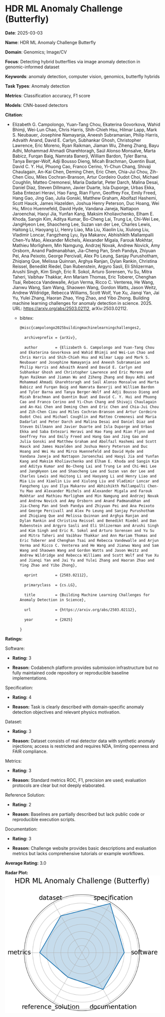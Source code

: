 # HDR ML Anomaly Challenge (Butterfly)


**Date**: 2025-03-03


**Name**: HDR ML Anomaly Challenge  Butterfly 


**Domain**: Genomics; Image/CV


**Focus**: Detecting hybrid butterflies via image anomaly detection in genomic-informed dataset


**Keywords**: anomaly detection, computer vision, genomics, butterfly hybrids


**Task Types**: Anomaly detection


**Metrics**: Classification accuracy, F1 score


**Models**: CNN-based detectors


**Citation**:


- Elizabeth G. Campolongo, Yuan-Tang Chou, Ekaterina Govorkova, Wahid Bhimji, Wei-Lun Chao, Chris Harris, Shih-Chieh Hsu, Hilmar Lapp, Mark S. Neubauer, Josephine Namayanja, Aneesh Subramanian, Philip Harris, Advaith Anand, David E. Carlyn, Subhankar Ghosh, Christopher Lawrence, Eric Moreno, Ryan Raikman, Jiaman Wu, Ziheng Zhang, Bayu Adhi, Mohammad Ahmadi Gharehtoragh, Saúl Alonso Monsalve, Marta Babicz, Furqan Baig, Namrata Banerji, William Bardon, Tyler Barna, Tanya Berger-Wolf, Adji Bousso Dieng, Micah Brachman, Quentin Buat, David C. Y. Hui, Phuong Cao, Franco Cerino, Yi-Chun Chang, Shivaji Chaulagain, An-Kai Chen, Deming Chen, Eric Chen, Chia-Jui Chou, Zih-Chen Ciou, Miles Cochran-Branson, Artur Cordeiro Oudot Choi, Michael Coughlin, Matteo Cremonesi, Maria Dadarlat, Peter Darch, Malina Desai, Daniel Diaz, Steven Dillmann, Javier Duarte, Isla Duporge, Urbas Ekka, Saba Entezari Heravi, Hao Fang, Rian Flynn, Geoffrey Fox, Emily Freed, Hang Gao, Jing Gao, Julia Gonski, Matthew Graham, Abolfazl Hashemi, Scott Hauck, James Hazelden, Joshua Henry Peterson, Duc Hoang, Wei Hu, Mirco Huennefeld, David Hyde, Vandana Janeja, Nattapon Jaroenchai, Haoyi Jia, Yunfan Kang, Maksim Kholiavchenko, Elham E. Khoda, Sangin Kim, Aditya Kumar, Bo-Cheng Lai, Trung Le, Chi-Wei Lee, JangHyeon Lee, Shaocheng Lee, Suzan van der Lee, Charles Lewis, Haitong Li, Haoyang Li, Henry Liao, Mia Liu, Xiaolin Liu, Xiulong Liu, Vladimir Loncar, Fangzheng Lyu, Ilya Makarov, Abhishikth Mallampalli Chen-Yu Mao, Alexander Michels, Alexander Migala, Farouk Mokhtar, Mathieu Morlighem, Min Namgung, Andrzej Novak, Andrew Novick, Amy Orsborn, Anand Padmanabhan, Jia-Cheng Pan, Sneh Pandya, Zhiyuan Pei, Ana Peixoto, George Percivall, Alex Po Leung, Sanjay Purushotham, Zhiqiang Que, Melissa Quinnan, Arghya Ranjan, Dylan Rankin, Christina Reissel, Benedikt Riedel, Dan Rubenstein, Argyro Sasli, Eli Shlizerman, Arushi Singh, Kim Singh, Eric R. Sokol, Arturo Sorensen, Yu Su, Mitra Taheri, Vaibhav Thakkar, Ann Mariam Thomas, Eric Toberer, Chenghan Tsai, Rebecca Vandewalle, Arjun Verma, Ricco C. Venterea, He Wang, Jianwu Wang, Sam Wang, Shaowen Wang, Gordon Watts, Jason Weitz, Andrew Wildridge, Rebecca Williams, Scott Wolf, Yue Xu, Jianqi Yan, Jai Yu, Yulei Zhang, Haoran Zhao, Ying Zhao, and Yibo Zhong. Building machine learning challenges for anomaly detection in science. 2025. URL: https://arxiv.org/abs/2503.02112, arXiv:2503.02112.

  - bibtex:
      ```
      @misc{campolongo2025buildingmachinelearningchallenges2,

        archiveprefix = {arXiv},

        author        = {Elizabeth G. Campolongo and Yuan-Tang Chou and Ekaterina Govorkova and Wahid Bhimji and Wei-Lun Chao and Chris Harris and Shih-Chieh Hsu and Hilmar Lapp and Mark S. Neubauer and Josephine Namayanja and Aneesh Subramanian and Philip Harris and Advaith Anand and David E. Carlyn and Subhankar Ghosh and Christopher Lawrence and Eric Moreno and Ryan Raikman and Jiaman Wu and Ziheng Zhang and Bayu Adhi and Mohammad Ahmadi Gharehtoragh and Saúl Alonso Monsalve and Marta Babicz and Furqan Baig and Namrata Banerji and William Bardon and Tyler Barna and Tanya Berger-Wolf and Adji Bousso Dieng and Micah Brachman and Quentin Buat and David C. Y. Hui and Phuong Cao and Franco Cerino and Yi-Chun Chang and Shivaji Chaulagain and An-Kai Chen and Deming Chen and Eric Chen and Chia-Jui Chou and Zih-Chen Ciou and Miles Cochran-Branson and Artur Cordeiro Oudot Choi and Michael Coughlin and Matteo Cremonesi and Maria Dadarlat and Peter Darch and Malina Desai and Daniel Diaz and Steven Dillmann and Javier Duarte and Isla Duporge and Urbas Ekka and Saba Entezari Heravi and Hao Fang and Rian Flynn and Geoffrey Fox and Emily Freed and Hang Gao and Jing Gao and Julia Gonski and Matthew Graham and Abolfazl Hashemi and Scott Hauck and James Hazelden and Joshua Henry Peterson and Duc Hoang and Wei Hu and Mirco Huennefeld and David Hyde and Vandana Janeja and Nattapon Jaroenchai and Haoyi Jia and Yunfan Kang and Maksim Kholiavchenko and Elham E. Khoda and Sangin Kim and Aditya Kumar and Bo-Cheng Lai and Trung Le and Chi-Wei Lee and JangHyeon Lee and Shaocheng Lee and Suzan van der Lee and Charles Lewis and Haitong Li and Haoyang Li and Henry Liao and Mia Liu and Xiaolin Liu and Xiulong Liu and Vladimir Loncar and Fangzheng Lyu and Ilya Makarov and Abhishikth Mallampalli Chen-Yu Mao and Alexander Michels and Alexander Migala and Farouk Mokhtar and Mathieu Morlighem and Min Namgung and Andrzej Novak and Andrew Novick and Amy Orsborn and Anand Padmanabhan and Jia-Cheng Pan and Sneh Pandya and Zhiyuan Pei and Ana Peixoto and George Percivall and Alex Po Leung and Sanjay Purushotham and Zhiqiang Que and Melissa Quinnan and Arghya Ranjan and Dylan Rankin and Christina Reissel and Benedikt Riedel and Dan Rubenstein and Argyro Sasli and Eli Shlizerman and Arushi Singh and Kim Singh and Eric R. Sokol and Arturo Sorensen and Yu Su and Mitra Taheri and Vaibhav Thakkar and Ann Mariam Thomas and Eric Toberer and Chenghan Tsai and Rebecca Vandewalle and Arjun Verma and Ricco C. Venterea and He Wang and Jianwu Wang and Sam Wang and Shaowen Wang and Gordon Watts and Jason Weitz and Andrew Wildridge and Rebecca Williams and Scott Wolf and Yue Xu and Jianqi Yan and Jai Yu and Yulei Zhang and Haoran Zhao and Ying Zhao and Yibo Zhong},

        eprint        = {2503.02112},

        primaryclass  = {cs.LG},

        title         = {Building Machine Learning Challenges for Anomaly Detection in Science},

        url           = {https://arxiv.org/abs/2503.02112},

        year          = {2025}

      }

      ```

**Ratings:**


Software:


  - **Rating:** 3


  - **Reason:** Codabench platform provides submission infrastructure but no fully maintained code repository or reproducible baseline implementations. 


Specification:


  - **Rating:** 4


  - **Reason:** Task is clearly described with domain-specific anomaly detection objectives and relevant physics motivation. 


Dataset:


  - **Rating:** 3


  - **Reason:** Dataset consists of real detector data with synthetic anomaly injections; access is restricted and requires NDA, limiting openness and FAIR compliance. 


Metrics:


  - **Rating:** 3


  - **Reason:** Standard metrics  ROC, F1, precision  are used; evaluation protocols are clear but not deeply elaborated. 


Reference Solution:


  - **Rating:** 2


  - **Reason:** Baselines are partially described but lack public code or reproducible execution scripts. 


Documentation:


  - **Rating:** 3


  - **Reason:** Challenge website provides basic descriptions and evaluation metrics but lacks comprehensive tutorials or example workflows. 


**Average Rating:** 3.0


**Radar Plot:**
 ![Hdr Ml Anomaly Challenge Butterfly radar plot](../../tex/images/hdr_ml_anomaly_challenge_butterfly_radar.png)